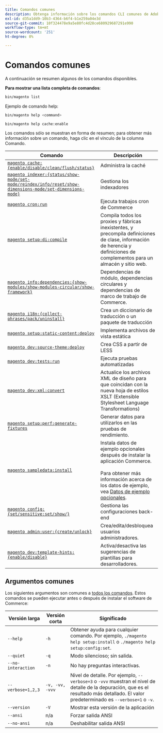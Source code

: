```yaml
---
title: Comandos comunes
description: Obtenga información sobre los comandos CLI comunes de Adobe Commerce y sus ejemplos de uso. Descubra herramientas esenciales de línea de comandos para el desarrollo y la administración.
exl-id: d35a1dd9-10b3-4364-b6f4-b1e259a04e3d
source-git-commit: 10f324478e9a5e80fc4d28ce680929687291e990
workflow-type: tm+mt
source-wordcount: '251'
ht-degree: 0%

---
```


# Comandos comunes

A continuación se resumen algunos de los comandos disponibles.

**Para mostrar una lista completa de comandos**:

```bash
bin/magento list
```

Ejemplo de comando help:

```bash
bin/magento help <command>
```

```bash
bin/magento help cache:enable
```

Los comandos sólo se muestran en forma de resumen; para obtener más información sobre un comando, haga clic en el vínculo de la columna Comando.

| Comando | Descripción |
|--- |--- |
| [`magento cache:{enable/disable/clean/flush/status}`](../cli/manage-cache.md) | Administra la caché |
| [`magento indexer:{status/show-mode/set-mode/reindex/info/reset/show-dimensions-mode/set-dimensions-mode}`](../cli/manage-indexers.md) | Gestiona los indexadores |
| [`magento cron:run`](../cli/configure-cron-jobs.md) | Ejecuta trabajos cron de Commerce |
| [`magento setup:di:compile`](../cli/code-compiler.md) | Compila todos los proxies y fábricas inexistentes, y precompila definiciones de clase, información de herencia y definiciones de complementos para un almacén y sitio web. |
| [`magento info:dependencies:{show-modules/show-modules-circular/show-framework}`](../cli/dependency-reports.md) | Dependencias de módulo, dependencias circulares y dependencias de marco de trabajo de Commerce. |
| [`magento i18n:{collect-phrases/pack/uninstall}`](../cli/localization.md) | Crea un diccionario de traducción o un paquete de traducción |
| [`magento setup:static-content:deploy`](../cli/static-view-file-deployment.md) | Implementa archivos de vista estática |
| [`magento dev:source-theme:deploy`](../cli/create-symlinks.md) | Crea CSS a partir de LESS |
| [`magento dev:tests:run`](../cli/unit-tests.md) | Ejecuta pruebas automatizadas |
| [`magento dev:xml:convert`](../cli/convert-layout-files.md) | Actualice los archivos XML de diseño para que coincidan con la nueva hoja de estilos XSLT (Extensible Stylesheet Language Transformations) |
| [`magento setup:perf:generate-fixtures`](../cli/generate-data.md) | Generar datos para utilizarlos en las pruebas de rendimiento. |
| [`magento sampledata:install`](../../installation/sample-data/overview.md) | Instala datos de ejemplo opcionales después de instalar la aplicación Commerce.<br><br>Para obtener más información acerca de los datos de ejemplo, vea [Datos de ejemplo opcionales](../../installation/sample-data/overview.md). |
| [`magento config:{set/sensitive:set/show/}`](../cli/set-configuration-values.md) | Gestiona las configuraciones back-end |
| [`magento admin:user:{create/unlock}`](../../installation/tutorials/admin.md#create-edit-or-unloack-an-administrator-account) | Crea/edita/desbloquea usuarios administradores. |
| [`magento dev:template-hints:{enable/disable}`](https://developer.adobe.com/commerce/frontend-core/guide/themes/debug/) | Activa/desactiva las sugerencias de plantillas para desarrolladores. |

## Argumentos comunes

Los siguientes argumentos son comunes a [todos los comandos](/help/tools/reference/commerce-on-premises.md). Estos comandos se pueden ejecutar antes o después de instalar el software de Commerce:

| Versión larga | Versión corta | Significado |
|--- |--- |--- |
| `--help` | `-h` | Obtener ayuda para cualquier comando. Por ejemplo, `./magento help setup:install` o `./magento help setup:config:set`. |
| `--quiet` | `-q` | Modo silencioso; sin salida. |
| `--no-interaction` | `-n` | No hay preguntas interactivas. |
| `--verbose=1,2,3` | `-v, -vv, -vvv` | Nivel de detalle. Por ejemplo, `--verbose=3` o `-vvv` muestran el nivel de detalle de la depuración, que es el resultado más detallado. El valor predeterminado es `--verbose=1` o `-v`. |
| `--version` | `-V` | Mostrar esta versión de la aplicación |
| `--ansi` | n/a | Forzar salida ANSI |
| `--no-ansi` | n/a | Deshabilitar salida ANSI |
